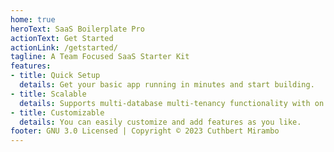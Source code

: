```yaml
---
home: true
heroText: SaaS Boilerplate Pro
actionText: Get Started
actionLink: /getstarted/
tagline: A Team Focused SaaS Starter Kit
features:
- title: Quick Setup
  details: Get your basic app running in minutes and start building.
- title: Scalable
  details: Supports multi-database multi-tenancy functionality with on the fly migration.
- title: Customizable
  details: You can easily customize and add features as you like.
footer: GNU 3.0 Licensed | Copyright © 2023 Cuthbert Mirambo
---
```

